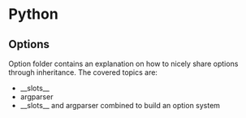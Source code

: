 # Python

## Options
Option folder contains an explanation on how to nicely share options through inheritance. 
The covered topics are:
- \_\_slots\_\_ 
- argparser
- _\_slots\_\_ and argparser combined to build an option system
